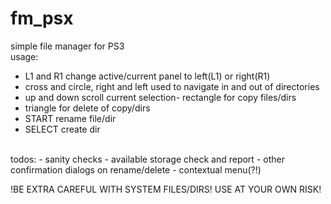 # fm_psx
simple file manager for PS3
<br>
usage:
- L1 and R1 change active/current panel to left(L1) or right(R1)
- cross and circle, right and left used to navigate in and out of directories
- up and down scroll current selection- rectangle for copy files/dirs
- triangle for delete of copy/dirs
- START rename file/dir
- SELECT create dir
<br>
todos:
- sanity checks
- available storage check and report
- other confirmation dialogs on rename/delete
- contextual menu(?!)

!BE EXTRA CAREFUL WITH SYSTEM FILES/DIRS!
USE AT YOUR OWN RISK!
